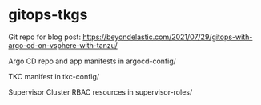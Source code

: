 # gitops-tkgs

Git repo for blog post: https://beyondelastic.com/2021/07/29/gitops-with-argo-cd-on-vsphere-with-tanzu/

Argo CD repo and app manifests in argocd-config/

TKC manifest in tkc-config/

Supervisor Cluster RBAC resources in supervisor-roles/


